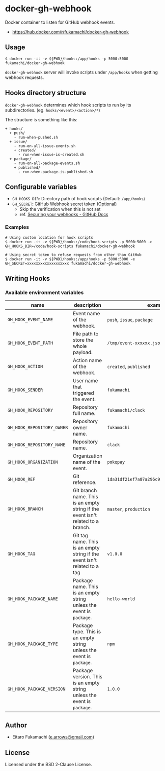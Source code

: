 # docker-gh-webhook

Docker container to listen for GitHub webhook events.

* https://hub.docker.com/r/fukamachi/docker-gh-webhook

## Usage

```shell
$ docker run -it -v ${PWD}/hooks:/app/hooks -p 5000:5000 fukamachi/docker-gh-webhook
```

`docker-gh-webhook` server will invoke scripts under `/app/hooks` when getting webhook requests.

## Hooks directory structure

`docker-gh-webhook` determines which hook scripts to run by its subdirectories. (eg. `hooks/<event>/<action>/*`)

The structure is something like this:
```
+ hooks/
  + push/
    - run-when-pushed.sh
  + issue/
    - run-on-all-issue-events.sh
    + created/
      - run-when-issue-is-created.sh
  + package/
    - run-on-all-package-events.sh
    + published/
      - run-when-package-is-published.sh
```

## Configurable variables

* `GH_HOOKS_DIR`: Directory path of hook scripts (Default: `/app/hooks`)
* `GH_SECRET`: GitHub Webhook secret token (Optional)
  * Skip the verification when this is not set
  * ref. [Securing your webhooks - GitHub Docs](https://docs.github.com/ja/free-pro-team@latest/developers/webhooks-and-events/securing-your-webhooks)

### Examples

```shell
# Using custom location for hook scripts
$ docker run -it -v ${PWD}/hooks:/code/hook-scripts -p 5000:5000 -e GH_HOOKS_DIR=/code/hook-scripts fukamachi/docker-gh-webhook

# Using secret token to refuse requests from other than GitHub
$ docker run -it -v ${PWD}/hooks:/app/hooks -p 5000:5000 -e GH_SECRET=xxxxxxxxxxxxxxxxxxx fukamachi/docker-gh-webhook
```

## Writing Hooks

### Available environment variables

| name                     | description                | example                   |
|--------------------------|----------------------------           |---------------------------|
| `GH_HOOK_EVENT_NAME`       | Event name of the webhook. | `push`, `issue`, `package`      |
| `GH_HOOK_EVENT_PATH`       | File path to store the whole payload. | `/tmp/event-xxxxxx.json` |
| `GH_HOOK_ACTION`           | Action name of the webhook. | `created`, `published` |
| `GH_HOOK_SENDER`           | User name that triggered the event. | `fukamachi` |
| `GH_HOOK_REPOSITORY`       | Repository full name. | `fukamachi/clack` |
| `GH_HOOK_REPOSITORY_OWNER` | Repository owner name. | `fukamachi` |
| `GH_HOOK_REPOSITORY_NAME`  | Repository name. | `clack` |
| `GH_HOOK_ORGANIZATION`     | Organization name of the event. | `pokepay` |
| `GH_HOOK_REF`              | Git reference. | `1da31df21ef7a87a296c954f59a9154b99f4f21f` |
| `GH_HOOK_BRANCH`           | Git branch name. This is an empty string if the event isn't related to a branch. | `master`, `production` |
| `GH_HOOK_TAG`              | Git tag name. This is an empty string if the event isn't related to a tag | `v1.0.0` |
| `GH_HOOK_PACKAGE_NAME`     | Package name. This is an empty string unless the event is `package`. | `hello-world` |
| `GH_HOOK_PACKAGE_TYPE`     | Package type. This is an empty string unless the event is `package`. | `npm` |
| `GH_HOOK_PACKAGE_VERSION`  | Package version. This is an empty string unless the event is `package`. | `1.0.0` |

## Author

* Eitaro Fukamachi (e.arrows@gmail.com)

## License

Licensed under the BSD 2-Clause License.
